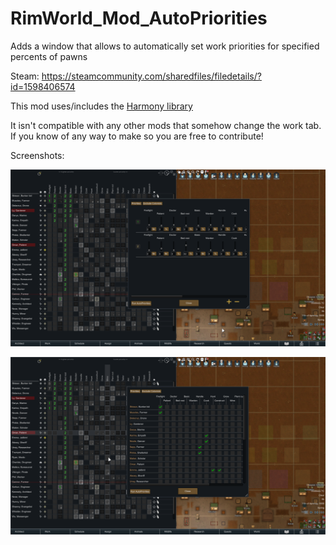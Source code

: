 # RimWorld_Mod_AutoPriorities
Adds a window that allows to automatically set work priorities for specified percents of pawns

Steam: https://steamcommunity.com/sharedfiles/filedetails/?id=1598406574

This mod uses/includes the [Harmony library](https://github.com/pardeike/Harmony)

It isn't compatible with any other mods that somehow change the work tab. If you know of any way to make so you are free to contribute!

Screenshots:

![](/ImagesForGithub/priorities.png)

![](/ImagesForGithub/exclude.png)
